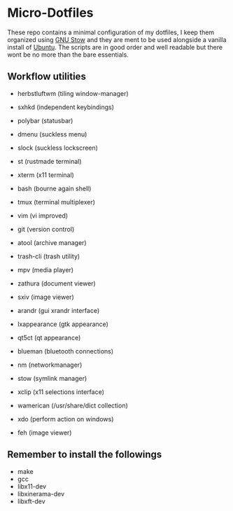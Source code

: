 # Micro-Dotfiles

These repo contains a minimal configuration of my dotfiles, I keep them organized using [GNU Stow](https://www.gnu.org/software/stow/) and they are ment to be used alongside a vanilla install of [Ubuntu](https://ubuntu.com/#download). The scripts are in good order and well readable but there wont be no more than the bare essentials.




## Workflow utilities

- herbstluftwm (tiling window-manager)
- sxhkd        (independent keybindings)
- polybar      (statusbar)
- dmenu        (suckless menu)
- slock        (suckless lockscreen)

- st           (rustmade terminal)
- xterm        (x11 terminal)
- bash         (bourne again shell)
- tmux         (terminal multiplexer)
- vim          (vi improved)

- git          (version control)
- atool        (archive manager)
- trash-cli    (trash utility)

- mpv          (media player)
- zathura      (document viewer)
- sxiv         (image viewer)

- arandr       (gui xrandr interface)
- lxappearance (gtk appearance)
- qt5ct        (qt appearance)
- blueman      (bluetooth connections)
- nm           (networkmanager)

- stow         (symlink manager)
- xclip        (x11 selections interface)
- wamerican    (/usr/share/dict collection)
- xdo          (perform action on windows)
- feh          (image viewer)




## Remember to install the followings

- make
- gcc
- libx11-dev
- libxinerama-dev
- libxft-dev
